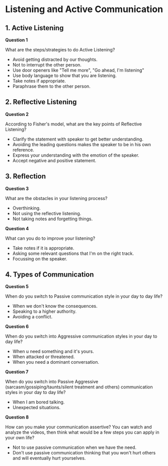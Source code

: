 # Listening and Active Communication

## 1. Active Listening

**Question 1**

What are the steps/strategies to do Active Listening?

- Avoid getting distracted by our thoughts.
- Not to interrupt the other person.
- Use door openers like "Tell me more", "Go ahead, I'm listening"
- Use body language to show that you are listening.
- Take notes if appropriate.
- Paraphrase them to the other person.

## 2. Reflective Listening

**Question 2**

According to Fisher's model, what are the key points of Reflective Listening?

- Clarify the statement with speaker to get better understanding.
- Avoiding the leading questions makes the speaker to be in his own reference.
- Express your understanding with the emotion of the speaker.
- Accept negative and positive statement.

## 3. Reflection

**Question 3**

What are the obstacles in your listening process?

- Overthinking.
- Not using the reflective listening.
- Not taking notes and forgetting things.

**Question 4**

What can you do to improve your listening?

- Take notes if it is appropriate.
- Asking some relevant questions that I'm on the right track.
- Focussing on the speaker.

## 4. Types of Communication

**Question 5**

When do you switch to Passive communication style in your day to day life?

- When we don't know the consequences.
- Speaking to a higher authority.
- Avoiding a conflict.

**Question 6**

When do you switch into Aggressive communication styles in your day to day life?

- When u need something and it's yours.
- When attacked or threatened.
- When you need a dominant conversation.

**Question 7**

When do you switch into Passive Aggressive (sarcasm/gossiping/taunts/silent treatment and others) communication styles in your day to day life?

- When I am bored talking.
- Unexpected situations.

**Question 8**

How can you make your communication assertive? You can watch and analyze the videos, then think what would be a few steps you can apply in your own life?

- Not to use passive communication when we have the need.
- Don't use passive communication thinking that you won't hurt others and will eventually hurt yourselves.